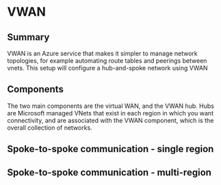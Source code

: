 
# VWAN

## Summary
VWAN is an Azure service that makes it simpler to manage network topologies, for example automating route tables and peerings between vnets. This setup will configure a hub-and-spoke network using VWAN

## Components
The two main components are the virtual WAN, and the VWAN hub. Hubs are Microsoft managed VNets that exist in each region in which you want connectivity, and are associated with the VWAN component, which is the overall collection of networks.

## Spoke-to-spoke communication - single region

## Spoke-to-spoke communication - multi-region

